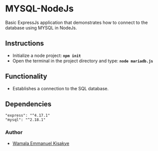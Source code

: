 # MYSQL-NodeJs
Basic ExpressJs application that demonstrates how to connect to the database using MYSQL in NodeJs.

## Instructions
- Initialize a node project: **`npm init`**
- Open the terminal in the project directory and type: **`node mariadb.js`**

## Functionality
- Establishes a connection to the SQL database.

## Dependencies
    "express": "^4.17.1"
    "mysql": "^2.18.1"

### Author
- [Wamala Emmanuel Kisakye]()
